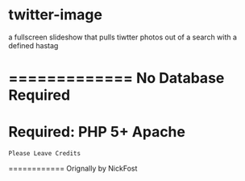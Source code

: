 twitter-image
=============

a fullscreen slideshow that pulls tiwtter photos out of a search with a defined hastag

=============
	No Database Required
=============
Required:
	PHP 5+
	Apache
============
	Please Leave Credits
============
	Orignally by NickFost
